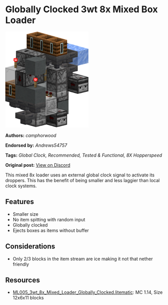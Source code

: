 # Globally Clocked 3wt 8x Mixed Box Loader
<img alt="3wt_8x_Mixed_Loader_Globally_Clocked.png" src="images/3wt_8x_Mixed_Loader_Globally_Clocked.png?raw=1" height="300px">

**Authors:** *camphorwood*

**Endorsed by:** *Andrews54757*

**Tags:** *Global Clock, Recommended, Tested & Functional, 8X Hopperspeed*

**Original post:** [View on Discord](https://discord.com/channels/1375556143186837695/1388545987701641337)

This mixed 8x loader uses an external global clock signal to activate its droppers. This has the benefit of being smaller and less laggier than local clock systems.
## Features
- Smaller size
- No item spitting with random input
- Globally clocked
- Ejects boxes as items without buffer
## Considerations
- Only 2/3 blocks in the item stream are ice making it not that nether friendly

## Resources
- [ML005_3wt_8x_Mixed_Loader_Globally_Clocked.litematic](attachments/ML005_3wt_8x_Mixed_Loader_Globally_Clocked.litematic): MC 1.14, Size 12x6x11 blocks
